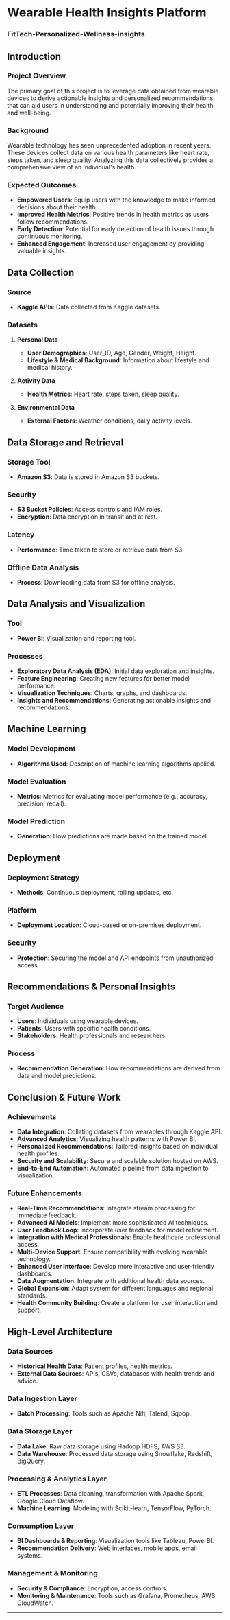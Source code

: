 # Wearable Health Insights Platform
### FitTech-Personalized-Wellness-insights
## Introduction

### Project Overview

The primary goal of this project is to leverage data obtained from wearable devices to derive actionable insights and personalized recommendations that can aid users in understanding and potentially improving their health and well-being.

### Background

Wearable technology has seen unprecedented adoption in recent years. These devices collect data on various health parameters like heart rate, steps taken, and sleep quality. Analyzing this data collectively provides a comprehensive view of an individual's health.

### Expected Outcomes

- **Empowered Users**: Equip users with the knowledge to make informed decisions about their health.
- **Improved Health Metrics**: Positive trends in health metrics as users follow recommendations.
- **Early Detection**: Potential for early detection of health issues through continuous monitoring.
- **Enhanced Engagement**: Increased user engagement by providing valuable insights.

## Data Collection

### Source

- **Kaggle APIs**: Data collected from Kaggle datasets.

### Datasets

1. **Personal Data**
   - **User Demographics**: User_ID, Age, Gender, Weight, Height.
   - **Lifestyle & Medical Background**: Information about lifestyle and medical history.

2. **Activity Data**
   - **Health Metrics**: Heart rate, steps taken, sleep quality.

3. **Environmental Data**
   - **External Factors**: Weather conditions, daily activity levels.

## Data Storage and Retrieval

### Storage Tool

- **Amazon S3**: Data is stored in Amazon S3 buckets.

### Security

- **S3 Bucket Policies**: Access controls and IAM roles.
- **Encryption**: Data encryption in transit and at rest.

### Latency

- **Performance**: Time taken to store or retrieve data from S3.

### Offline Data Analysis

- **Process**: Downloading data from S3 for offline analysis.

## Data Analysis and Visualization

### Tool

- **Power BI**: Visualization and reporting tool.

### Processes

- **Exploratory Data Analysis (EDA)**: Initial data exploration and insights.
- **Feature Engineering**: Creating new features for better model performance.
- **Visualization Techniques**: Charts, graphs, and dashboards.
- **Insights and Recommendations**: Generating actionable insights and recommendations.

## Machine Learning

### Model Development

- **Algorithms Used**: Description of machine learning algorithms applied.

### Model Evaluation

- **Metrics**: Metrics for evaluating model performance (e.g., accuracy, precision, recall).

### Model Prediction

- **Generation**: How predictions are made based on the trained model.

## Deployment

### Deployment Strategy

- **Methods**: Continuous deployment, rolling updates, etc.

### Platform

- **Deployment Location**: Cloud-based or on-premises deployment.

### Security

- **Protection**: Securing the model and API endpoints from unauthorized access.

## Recommendations & Personal Insights

### Target Audience

- **Users**: Individuals using wearable devices.
- **Patients**: Users with specific health conditions.
- **Stakeholders**: Health professionals and researchers.

### Process

- **Recommendation Generation**: How recommendations are derived from data and model predictions.

## Conclusion & Future Work

### Achievements

- **Data Integration**: Collating datasets from wearables through Kaggle API.
- **Advanced Analytics**: Visualizing health patterns with Power BI.
- **Personalized Recommendations**: Tailored insights based on individual health profiles.
- **Security and Scalability**: Secure and scalable solution hosted on AWS.
- **End-to-End Automation**: Automated pipeline from data ingestion to visualization.

### Future Enhancements

- **Real-Time Recommendations**: Integrate stream processing for immediate feedback.
- **Advanced AI Models**: Implement more sophisticated AI techniques.
- **User Feedback Loop**: Incorporate user feedback for model refinement.
- **Integration with Medical Professionals**: Enable healthcare professional access.
- **Multi-Device Support**: Ensure compatibility with evolving wearable technology.
- **Enhanced User Interface**: Develop more interactive and user-friendly dashboards.
- **Data Augmentation**: Integrate with additional health data sources.
- **Global Expansion**: Adapt system for different languages and regional standards.
- **Health Community Building**: Create a platform for user interaction and support.

## High-Level Architecture

### Data Sources

- **Historical Health Data**: Patient profiles, health metrics.
- **External Data Sources**: APIs, CSVs, databases with health trends and advice.

### Data Ingestion Layer

- **Batch Processing**: Tools such as Apache Nifi, Talend, Sqoop.

### Data Storage Layer

- **Data Lake**: Raw data storage using Hadoop HDFS, AWS S3.
- **Data Warehouse**: Processed data storage using Snowflake, Redshift, BigQuery.

### Processing & Analytics Layer

- **ETL Processes**: Data cleaning, transformation with Apache Spark, Google Cloud Dataflow.
- **Machine Learning**: Modeling with Scikit-learn, TensorFlow, PyTorch.

### Consumption Layer

- **BI Dashboards & Reporting**: Visualization tools like Tableau, PowerBI.
- **Recommendation Delivery**: Web interfaces, mobile apps, email systems.

### Management & Monitoring

- **Security & Compliance**: Encryption, access controls.
- **Monitoring & Maintenance**: Tools such as Grafana, Prometheus, AWS CloudWatch.

---
